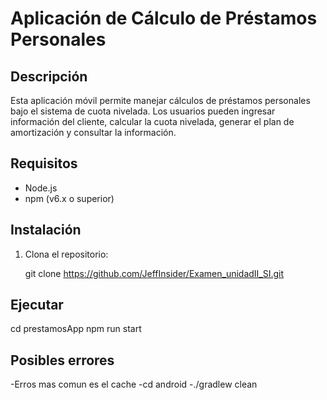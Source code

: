 # Aplicación de Cálculo de Préstamos Personales

## Descripción
Esta aplicación móvil permite manejar cálculos de préstamos personales bajo el sistema de cuota nivelada. Los usuarios pueden ingresar información del cliente, calcular la cuota nivelada, generar el plan de amortización y consultar la información.

## Requisitos
- Node.js 
- npm (v6.x o superior)

## Instalación
1. Clona el repositorio:
  
   git clone https://github.com/JeffInsider/Examen_unidadII_SI.git

## Ejecutar

cd prestamosApp
npm run start

## Posibles errores
-Erros mas comun es el cache
-cd android
-./gradlew clean